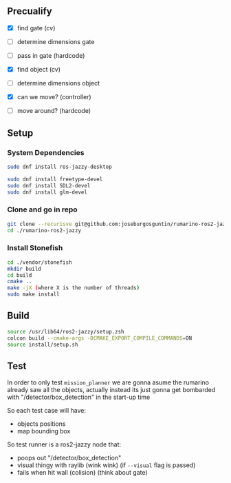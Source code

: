 ## Precualify

- [X] find gate (cv)
- [ ] determine dimensions gate
- [ ] pass in gate (hardcode)
- [x] find object (cv)
- [ ] determine dimensions object
- [x] can we move? (controller)
- [ ] move around? (hardcode)


## Setup 

### System Dependencies

```sh
sudo dnf install ros-jazzy-desktop

sudo dnf install freetype-devel
sudo dnf install SDL2-devel
sudo dnf install glm-devel
```

### Clone and go in repo
```sh
git clone --recurisve git@github.com:joseburgosguntin/rumarino-ros2-jazzy.git
cd ./rumarino-ros2-jazzy
```

### Install Stonefish
```sh
cd ./vendor/stonefish
mkdir build
cd build
cmake ..
make -jX (where X is the number of threads)
sudo make install
```

## Build

```sh
source /usr/lib64/ros2-jazzy/setup.zsh
colcon build --cmake-args -DCMAKE_EXPORT_COMPILE_COMMANDS=ON
source install/setup.sh
```

## Test

In order to only test `mission_planner` we are gonna asume the rumarino 
already saw all the objects, actually instead its just gonna get bombarded with 
"/detector/box_detection" in the start-up time

So each test case will have:
- objects positions
- map bounding box

So test runner is a ros2-jazzy node that: 
- poops out "/detector/box_detection"
- visual thingy with raylib (wink wink) (if `--visual` flag is passed)
- fails when hit wall (colision) (think about gate)
